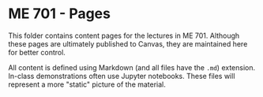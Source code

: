 # ME 701 - Pages

This folder contains content pages for the lectures in ME 701.  Although these
pages are ultimately published to Canvas, they are maintained here for
better control.

All content is defined using Markdown (and all files have the `.md`) extension.
In-class demonstrations often use Jupyter notebooks.  These files will
represent a more "static" picture of the material.
